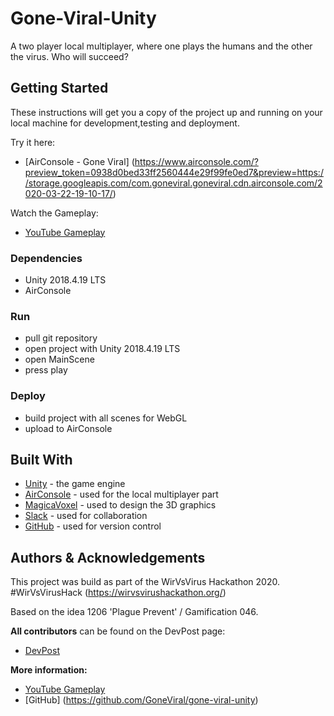 # Gone-Viral-Unity

A two player local multiplayer, where one plays the humans and the other the virus. Who will succeed? 


## Getting Started

These instructions will get you a copy of the project up and running on your local machine for development,testing and deployment.

Try it here:
* [AirConsole - Gone Viral] (https://www.airconsole.com/?preview_token=0938d0bed33ff2560444e29f99fe0ed7&preview=https://storage.googleapis.com/com.goneviral.goneviral.cdn.airconsole.com/2020-03-22-19-10-17/)

Watch the Gameplay: 
* [YouTube Gameplay](https://youtu.be/1KWOU9f03iw) 


### Dependencies

* Unity 2018.4.19 LTS
* AirConsole


### Run

* pull git repository
* open project with Unity 2018.4.19 LTS
* open MainScene
* press play


### Deploy

* build project with all scenes for WebGL
* upload to AirConsole


## Built With

* [Unity](http://unity.com) - the game engine
* [AirConsole](https://developers.airconsole.com/#!/) - used for the local multiplayer part
* [MagicaVoxel](https://ephtracy.github.io/) - used to design the 3D graphics
* [Slack](https://slack.com/) - used for collaboration
* [GitHub](https://github.com) - used for version control


## Authors & Acknowledgements

This project was build as part of the WirVsVirus Hackathon 2020.
#WirVsVirusHack (https://wirvsvirushackathon.org/)

Based on the idea 1206 'Plague Prevent' / Gamification 046.


**All contributors** can be found on the DevPost page:
* [DevPost](https://devpost.com/software/1_046_1206_goneviral) 

**More information:** 
* [YouTube Gameplay](https://youtu.be/1KWOU9f03iw) 
* [GitHub] (https://github.com/GoneViral/gone-viral-unity)


